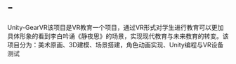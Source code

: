 # -
 Unity-GearVR该项目是VR教育一个项目，通过VR形式对学生进行教育可以更加具体形象的看到李白吟诵《静夜思》的场景，实现现代教育与未来教育的转变。该项目分为：美术原画、3D建模、场景搭建，角色动画实现、Unity编程与VR设备测试
